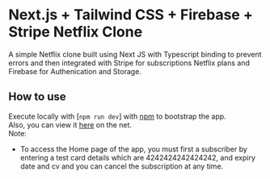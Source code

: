 # Next.js + Tailwind CSS + Firebase + Stripe Netflix Clone
A simple Netflix clone built using Next JS with Typescript binding to prevent errors and then integrated with Stripe for subscriptions Netflix plans and Firebase for Authenication and Storage.

## How to use
Execute locally with [`npm run dev`] with [npm](https://docs.npmjs.com/cli/init) to bootstrap the app. \
Also, you can view it [here](https://netflix-clone-by-daniel-brai.vercel.app/) on the net. \
Note: 
 - To access the Home page of the app, you must first a subscriber by entering a test card details which are 4242424242424242, and expiry date and cv and you can cancel the subscription at any time.
